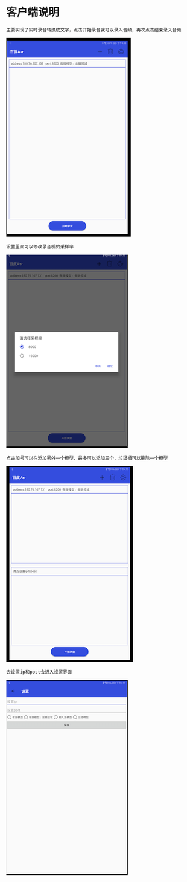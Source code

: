 # 客户端说明

	主要实现了实时录音转换成文字，点击开始录音就可以录入音频，再次点击结束录入音频

![image-20190218161259045](screenshots/image-20190218161259045.png)


	设置里面可以修改录音机的采样率

![image-20190218161743862](screenshots/image-20190218161743862.png)



	点击加号可以在添加另外一个模型，最多可以添加三个，垃圾桶可以删除一个模型

![image-20190218161648253](screenshots/image-20190218161648253.png)



	去设置ip和post会进入设置界面

![image-20190218162015916](screenshots/image-20190218162015916.png)







